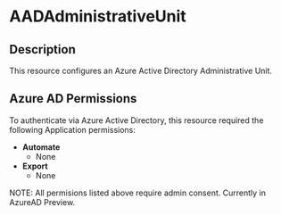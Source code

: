 # AADAdministrativeUnit

## Description

This resource configures an Azure Active Directory Administrative Unit.

## Azure AD Permissions

To authenticate via Azure Active Directory, this resource required the following Application permissions:

* **Automate**
  * None
* **Export**
  * None

NOTE: All permisions listed above require admin consent.  Currently in AzureAD Preview.
